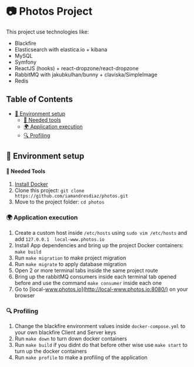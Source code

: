 # 📷 Photos Project

This project use technologies like:

* Blackfire
* Elasticsearch with elastica.io + kibana
* MySQL
* Symfony
* ReactJS (hooks) + react-dropzone/react-dropzone
* RabbitMQ with jakubkulhan/bunny + claviska/SimpleImage
* Redis

<!-- TABLE OF CONTENTS -->
## Table of Contents

* [🚀 Environment setup](#-environment-setup)
  * [🐳 Needed tools](#-needed-tools)
  * [🌍 Application execution](#-application-execution)
  * [🔍 Profiling](#-profiling)


## 🚀 Environment setup 

#### 🐳 Needed Tools

1. [Install Docker](https://www.docker.com/get-started)
2. Clone this project: `git clone https://github.com/iamandresdiaz/photos.git`
3. Move to the project folder: `cd photos`

### 🌍 Application execution

1. Create a custom host inside `/etc/hosts` using `sudo vim /etc/hosts` and add `127.0.0.1  local-www.photos.io`
2. Install App dependencies and bring up the project Docker containers: `make build`
3. Run `make migration` to make project migration
4. Run `make migrate` to apply database migration
5. Open 2 or more terminal tabs inside the same project route
6. Bring up the rabbitMQ consumers inside each terminal tab opened before and use the command `make consumer` inside 
each one
7. Go to [local-www.photos.io](http://local-www.photos.io:8080/) on your browser

### 🔍 Profiling

1. Change the blackfire environment values inside `docker-compose.yml` to your own blackfire Client and Server keys
2. Run `make down` to turn down docker containers
3. Run `make build` if you didnt do that before other wise use `make start` to turn up the docker containers
4. Run `make profile` to make a profiling of the application